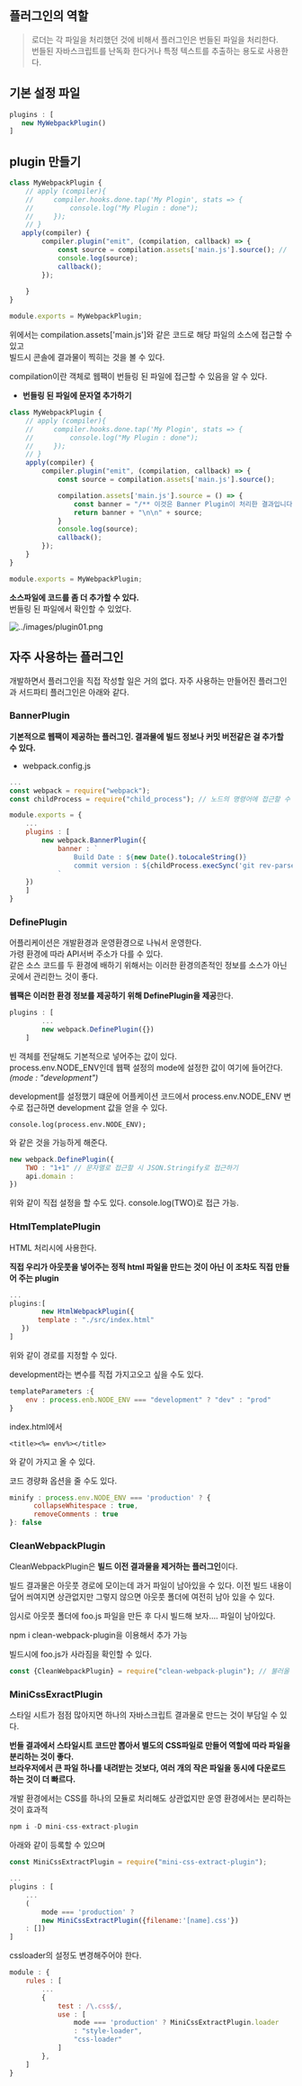 ## 플러그인의 역할

>로더는 각 파일을 처리했던 것에 비해서 플러그인은 번들된 파일을 처리한다.    
번들된 자바스크립트를 난독화 한다거나 특정 텍스트를 추출하는 용도로 사용한다.    

## 기본 설정 파일

```jsx
plugins : [
   new MyWebpackPlugin()
]
```

## plugin 만들기

```jsx
class MyWebpackPlugin {
    // apply (compiler){
    //     compiler.hooks.done.tap('My Plogin', stats => {
    //         console.log("My Plugin : done");
    //     });
    // }
   apply(compiler) {
        compiler.plugin("emit", (compilation, callback) => {
            const source = compilation.assets['main.js'].source(); // 
            console.log(source);
            callback();
        });
        
    }
}

module.exports = MyWebpackPlugin;
```

위에서는 compilation.assets['main.js']와 같은 코드로 해당 파일의 소스에 접근할 수 있고     
빌드시 콘솔에 결과물이 찍히는 것을 볼 수 있다.     

compilation이란 객체로 웹팩이 번들링 된 파일에 접근할 수 있음을 알 수 있다.     


- **번들링 된 파일에 문자열 추가하기**    

```jsx
class MyWebpackPlugin {
    // apply (compiler){
    //     compiler.hooks.done.tap('My Plogin', stats => {
    //         console.log("My Plugin : done");
    //     });
    // }
    apply(compiler) {
        compiler.plugin("emit", (compilation, callback) => {
            const source = compilation.assets['main.js'].source();

            compilation.assets['main.js'].source = () => {
                const banner = "/** 이것은 Banner Plugin이 처리한 결과입니다. \n\n*/";
                return banner + "\n\n" + source;
            }
            console.log(source);
            callback();
        });
    }
}

module.exports = MyWebpackPlugin;
```

**소스파일에 코드를 좀 더 추가할 수 있다.**    
번들링 된 파일에서 확인할 수 있었다.    

![../images/plugin01.png](../images/plugin01.png)

## 자주 사용하는 플러그인

개발하면서 플러그인을 직접 작성할 일은 거의 없다. 자주 사용하는 만들어진 플러그인과 서드파티 플러그인은 아래와 같다.    

### BannerPlugin

**기본적으로 웹팩이 제공하는 플러그인. 결과물에 빌드 정보나 커밋 버전같은 걸 추가할 수 있다.** 

- webpack.config.js

```jsx
...
const webpack = require("webpack");
const childProcess = require("child_process"); // 노드의 명령어에 접근할 수 있다.

module.exports = {
	...
	plugins : [
		new webpack.BannerPlugin({
            banner : `
                Build Date : ${new Date().toLocaleString()}
                commit version : ${childProcess.execSync('git rev-parse --short HEAD')}
            `
    })
	]
}
```

### DefinePlugin

어플리케이션은 개발환경과 운영환경으로 나눠서 운영한다.    
가령 환경에 따라 API서버 주소가 다를 수 있다.   
같은 소스 코드를 두 환경에 배하기 위해서는 이러한 환경의존적인 정보를 소스가 아닌 곳에서 관리한느 것이 좋다.   

**웹팩은 이러한 환경 정보를 제공하기 위해 DefinePlugin을 제공**한다. 

```jsx
plugins : [
		...
		new webpack.DefinePlugin({})
	]
```

빈 객체를 전달해도 기본적으로 넣어주는 값이 있다.    
process.env.NODE_ENV인데 웹팩 설정의 mode에 설정한 값이 여기에 들어간다. *(mode : "development")*   

development를 설정했기 떄문에 어플케이션 코드에서 process.env.NODE_ENV 변수로 접근하면 development 값을 얻을 수 있다.    

`console.log(process.env.NODE_ENV);`   

와 같은 것을 가능하게 해준다.    

```jsx
new webpack.DefinePlugin({
	TWO : "1+1" // 문자열로 접근할 시 JSON.Stringify로 접근하기 
	api.domain : 
})
```

위와 같이 직접 설정을 할 수도 있다. console.log(TWO)로 접근 가능.    

### HtmlTemplatePlugin

 HTML 처리시에 사용한다.     

**직접 우리가 아웃풋을 넣어주는 정적 html 파일을 만드는 것이 아닌 이 조차도 직접 만들어 주는 plugin**   

```jsx
...
plugins:[
		new HtmlWebpackPlugin({
       template : "./src/index.html" 
   })
]
```

위와 같이 경로를 지정할 수 있다.     

development라는 변수를 직접 가지고오고 싶을 수도 있다.     

```jsx
templateParameters :{
    env : process.enb.NODE_ENV === "development" ? "dev" : "prod"
}
```

index.html에서     

`<title><%= env%></title>`    

와 같이 가지고 올 수 있다.     

코드 경량화 옵션을 줄 수도 있다.    

```jsx
minify : process.env.NODE_ENV === 'production' ? {
      collapseWhitespace : true,
      removeComments : true
}: false
```

### CleanWebpackPlugin

CleanWebpackPlugin은 **빌드 이전 결과물을 제거하는 플러그인**이다.     

빌드 결과물은 아웃풋 경로에 모이는데 과거 파일이 남아있을 수 있다. 이전 빌드 내용이 덮어 씌여지면 상관없지만 그렇지 않으면 아웃풋 폴더에 여전히 남아 있을 수 있다.     

임시로 아웃풋 폴더에 foo.js 파일을 만든 후 다시 빌드해 보자.... 파일이 남아있다.     

npm i clean-webpack-plugin을 이용해서 추가 가능    

빌드시에 foo.js가 사라짐을 확인할 수 있다.     

```jsx
const {CleanWebpackPlugin} = require("clean-webpack-plugin"); // 불러올 때 디폴트로 설정되어있지ㅣ 않아서 이런 식으로 가져옴
```

### MiniCssExractPlugin

스타일 시트가 점점 많아지면 하나의 자바스크립트 결과물로 만드는 것이 부담일 수 있다.     

**번들 결과에서 스타일시트 코드만 뽑아서 별도의 CSS파일로 만들어 역할에 따라 파일을 분리하는 것이 좋다.**    
**브라우저에서 큰 파일 하나를 내려받는 것보다, 여러 개의 작은 파일을 동시에 다운로드 하는 것이 더 빠르다.**    

개발 환경에서는 CSS를 하나의 모듈로 처리해도 상관없지만 운영 환경에서는 분리하는 것이 효과적

```jsx
npm i -D mini-css-extract-plugin
```

아래와 같이 등록할 수 있으며

```jsx
const MiniCssExtractPlugin = require("mini-css-extract-plugin");

...
plugins : [
	...
	(
        mode === 'production' ?
        new MiniCssExtractPlugin({filename:'[name].css'})
    : [])
]
```

cssloader의 설정도 변경해주어야 한다. 

```jsx
module : {
	rules : [
		...
        {
            test : /\.css$/,
            use : [
                mode === 'production' ? MiniCssExtractPlugin.loader 
                : "style-loader",
                "css-loader"
            ]
        },
	]
}
```